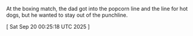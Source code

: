  
At the boxing match, the dad got into the popcorn line and the line for hot dogs, but he wanted to stay out of the punchline.
 
[ 
Sat Sep 20 00:25:18 UTC 2025
 ]
